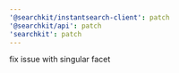 ```yaml
---
'@searchkit/instantsearch-client': patch
'@searchkit/api': patch
'searchkit': patch
---
```


fix issue with singular facet
